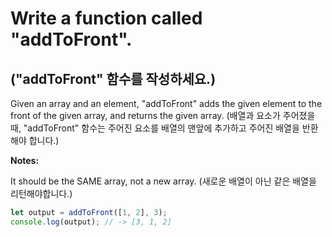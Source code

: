 # Write a function called "addToFront".

## ("addToFront" 함수를 작성하세요.)

Given an array and an element, "addToFront" adds the given element to the front of the given array, and returns the given array.
(배열과 요소가 주어졌을때, "addToFront" 함수는 주어진 요소를 배열의 맨앞에 추가하고 주어진 배열을 반환해야 합니다.)

**Notes:**

It should be the SAME array, not a new array.
(새로운 배열이 아닌 같은 배열을 리턴해야합니다.)

```js
let output = addToFront([1, 2], 3);
console.log(output); // -> [3, 1, 2]
```